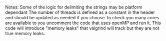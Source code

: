 Notes:
Some of the logic for delimiting the strings may be platform dependant
The number of threads is defined as a constant in the header and should be updated as needed if you choose
To check you many cores are available to you uncomment the code that uses openMP and run it. This code will introduce "memory leaks" that valgrind will track but they are not true memory leaks.
